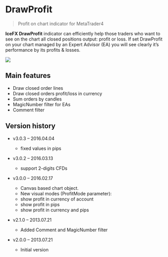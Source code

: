 # DrawProfit
> Profit on chart indicator for MetaTrader4

**IceFX DrawProfit** indicator can efficiently help those traders who want to see on the chart all closed positions output: profit or loss. If set DrawProfit on your chart managed by an Expert Advisor (EA) you will see clearly it’s performance by its profits & losses.

[![](http://www.icefx.eu/wp-content/uploads/drawprofit_main_400.png)](http://www.icefx.eu/drawprofit/)

## Main features
* Draw closed order lines
* Draw closed orders profit/loss in currency
* Sum orders by candles
* MagicNumber filter for EAs
* Comment filter

## Version history
* v3.0.3 – 2016.04.04
  * fixed values in pips
  
* v3.0.2 – 2016.03.13
  * support 2-digits CFDs
  
* v3.0.0 – 2016.02.17
  * Canvas based chart object.
  * New visual modes (ProfitMode parameter):
  * show profit in currency of account
  * show profit in pips
  * show profit in currency and pips
  
* v2.1.0 – 2013.07.21
  * Added Comment and MagicNumber filter
  
* v2.0.0 – 2013.07.21
  * Initial version
  
  
